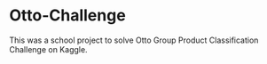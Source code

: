 # Otto-Challenge
This was a school project to solve Otto Group Product Classification Challenge on Kaggle.
